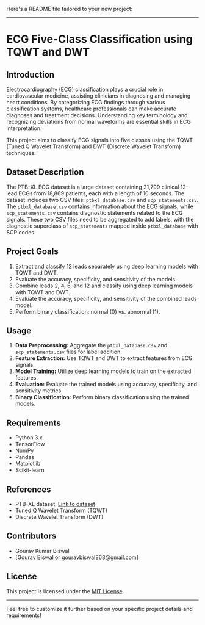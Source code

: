 Here's a README file tailored to your new project:

---

# ECG Five-Class Classification using TQWT and DWT

## Introduction

Electrocardiography (ECG) classification plays a crucial role in cardiovascular medicine, assisting clinicians in diagnosing and managing heart conditions. By categorizing ECG findings through various classification systems, healthcare professionals can make accurate diagnoses and treatment decisions. Understanding key terminology and recognizing deviations from normal waveforms are essential skills in ECG interpretation.

This project aims to classify ECG signals into five classes using the TQWT (Tuned Q Wavelet Transform) and DWT (Discrete Wavelet Transform) techniques.

## Dataset Description

The PTB-XL ECG dataset is a large dataset containing 21,799 clinical 12-lead ECGs from 18,869 patients, each with a length of 10 seconds. The dataset includes two CSV files: `ptbxl_database.csv` and `scp_statements.csv`. The `ptbxl_database.csv` contains information about the ECG signals, while `scp_statements.csv` contains diagnostic statements related to the ECG signals. These two CSV files need to be aggregated to add labels, with the diagnostic superclass of `scp_statements` mapped inside `ptbxl_database` with SCP codes.

## Project Goals

1. Extract and classify 12 leads separately using deep learning models with TQWT and DWT.
2. Evaluate the accuracy, specificity, and sensitivity of the models.
3. Combine leads 2, 4, 6, and 12 and classify using deep learning models with TQWT and DWT.
4. Evaluate the accuracy, specificity, and sensitivity of the combined leads model.
5. Perform binary classification: normal (0) vs. abnormal (1).

## Usage

1. **Data Preprocessing:** Aggregate the `ptbxl_database.csv` and `scp_statements.csv` files for label addition.
2. **Feature Extraction:** Use TQWT and DWT to extract features from ECG signals.
3. **Model Training:** Utilize deep learning models to train on the extracted features.
4. **Evaluation:** Evaluate the trained models using accuracy, specificity, and sensitivity metrics.
5. **Binary Classification:** Perform binary classification using the trained models.

## Requirements

- Python 3.x
- TensorFlow
- NumPy
- Pandas
- Matplotlib
- Scikit-learn

## References

- PTB-XL dataset: [Link to dataset](https://physionet.org/content/ptb-xl/1.0.3/)
- Tuned Q Wavelet Transform (TQWT) 
- Discrete Wavelet Transform (DWT)

## Contributors

- Gourav Kumar Biswal
- [Gourav Biswal or gouravbiswal868@gmail.com]

## License

This project is licensed under the [MIT License](LICENSE).

---

Feel free to customize it further based on your specific project details and requirements!
